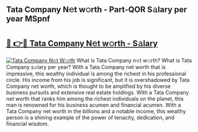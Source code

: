 ## Tata Company N𝚎t w𝚘rth - Part-QOR S𝚊lary per year MSpnf

# <h2><a href="http://gc1gnr.nevu.top/?p=Tata+Company">🔗 👉🔴 Tata Company N𝚎t w𝚘rth - S𝚊lary</a></h2>

[![Tata Company N𝚎t W𝚘rth](https://i.imgur.com/Oavwk0R.jpeg)](http://gc1gnr.nevu.top/?p=Tata+Company)
What is Tata Company n𝚎t w𝚘rth? What is Tata Company s𝚊lary per year?
With a Tata Company net worth that is impressive, this wealthy individual is among the richest in his professional circle. His income from his job is significant, but it is overshadowed by Tata Company net worth, which is thought to be amplified by his diverse business pursuits and extensive real estate holdings. With a Tata Company net worth that ranks him among the richest individuals on the planet, this man is renowned for his business acumen and financial acumen. With a Tata Company net worth in the billions and a notable income, this wealthy person is a shining example of the power of tenacity, dedication, and financial wisdom.
